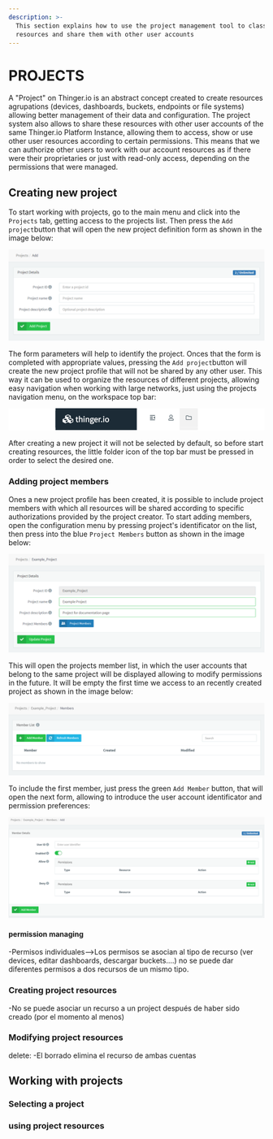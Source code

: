 ```yaml
---
description: >-
  This section explains how to use the project management tool to classify
  resources and share them with other user accounts
---
```


# PROJECTS

A "Project" on Thinger.io is an abstract concept created to create resources agrupations \(devices, dashboards, buckets, endpoints or file systems\) allowing better management of their data and configuration. The project system also allows to share these resources with other user accounts of the same Thinger.io Platform Instance, allowing them to access, show or use other user resources according to certain permissions. This means that we can authorize other users to work with our account resources as if there were their proprietaries or just with read-only access, depending on the permissions that were managed.  

## Creating new project

To start working with projects, go to the main menu and click into the `Projects` tab, getting access to the projects list. Then press the `Add project`button that will open the new project definition form as shown in the image below:

![](../.gitbook/assets/image%20%28174%29.png)

The form parameters will help to identify the project. Onces that the form is completed with appropriate values, pressing the `Add project`button will create the new project profile that will not be shared by any other user. This way it can be used to organize the resources of different projects, allowing easy navigation when working with large networks, just using the projects navigation menu, on the workspace top bar:

![](../.gitbook/assets/image%20%28158%29.png)

After creating a new project it will not be selected by default, so before start creating resources, the little folder icon of the top bar must be pressed in order to select the desired one.

### Adding project members

Ones a new project profile has been created, it is possible to include project members with which all resources will be shared according to specific authorizations provided by the project creator. To start adding members, open the configuration menu by pressing project's identificator on the list, then press into the blue `Project Members` button as shown in the image below:

![](../.gitbook/assets/image%20%28116%29.png)

This will open the projects member list, in which the user accounts that belong to the same project will be displayed allowing to modify permissions in the future. It will be empty the first time we access to an recently created project as shown in the image below:

![](../.gitbook/assets/image%20%2833%29.png)

To include the first member, just press the green `Add Member` button, that will open the next form, allowing to introduce the user account identificator and permission preferences: 

![](../.gitbook/assets/image%20%28130%29.png)

#### permission managing

-Permisos individuales--&gt;Los permisos se asocian al tipo de recurso \(ver devices, editar dashboards, descargar buckets....\) no se puede dar diferentes permisos a dos recursos de un mismo tipo. 

### Creating project resources 

-No se puede asociar un recurso a un project después de haber sido creado \(por el momento al menos\)

### Modifying project resources

delete: -El borrado elimina el recurso de ambas cuentas



## Working with projects

### Selecting a project 

### using project resources

